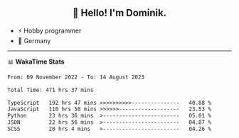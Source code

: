 <h2 align="center">👋 Hello! I'm Dominik.</h2>

- ⚡ Hobby programmer
- 📍 Germany

---
📊 **WakaTime Stats**
<!--START_SECTION:waka-->

```txt
From: 09 November 2022 - To: 14 August 2023

Total Time: 471 hrs 37 mins

TypeScript   192 hrs 47 mins >>>>>>>>>>---------------   40.88 %
JavaScript   110 hrs 58 mins >>>>>>-------------------   23.53 %
Python       23 hrs 36 mins  >------------------------   05.01 %
JSON         22 hrs 56 mins  >------------------------   04.87 %
SCSS         20 hrs 4 mins   >------------------------   04.26 %
```

<!--END_SECTION:waka-->
